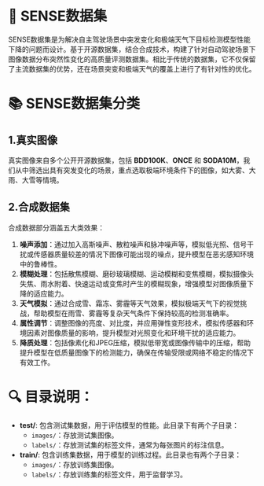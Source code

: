 # 📝 SENSE数据集
  SENSE数据集是为解决自主驾驶场景中突发变化和极端天气下目标检测模型性能下降的问题而设计。基于开源数据集，结合合成技术，构建了针对自动驾驶场景下图像数据分布突然性变化的高质量评测数据集。相比于传统的数据集，它不仅保留了主流数据集的优势，还在场景突变和极端天气的覆盖上进行了有针对性的优化。
  
# 📚 SENSE数据集分类 
## 1.真实图像
真实图像来自多个公开开源数据集，包括 **BDD100K**、**ONCE** 和 **SODA10M**，我们从中筛选出具有突发变化的场景，重点选取极端环境条件下的图像，如大雾、大雨、大雪等情境。
## 2.合成数据集
合成数据部分涵盖五大类效果：  
1. **噪声添加**：通过加入高斯噪声、散粒噪声和脉冲噪声等，模拟低光照、信号干扰或传感器质量较差的情况下图像可能出现的噪点，提升模型在恶劣感知环境中的鲁棒性。  
2. **模糊处理**：包括散焦模糊、磨砂玻璃模糊、运动模糊和变焦模糊，模拟摄像头失焦、雨水附着、快速运动或变焦时产生的模糊现象，增强模型对图像质量下降的适应能力。  
3. **天气模拟**：通过合成雪、霜冻、雾霾等天气效果，模拟极端天气下的视觉挑战，帮助模型在雨雪、雾霾等复杂天气条件下保持较高的检测准确率。  
4. **属性调节**：调整图像的亮度、对比度，并应用弹性变形技术，模拟传感器和环境因素对图像质量的影响，提升模型对光照变化和环境干扰的适应能力。  
5. **降质处理**：包括像素化和JPEG压缩，模拟低带宽或图像传输中的压缩，帮助提升模型在低质量图像下的检测能力，确保在传输受限或网络不稳定的情况下有效工作。
   
# 🔍 目录说明：
- **test/**: 包含测试集数据，用于评估模型的性能。此目录下有两个子目录：
  - `images/`：存放测试集图像。
  - `labels/`：存放测试集的标签文件，通常为每张图片的标注信息。
- **train/**: 包含训练集数据，用于模型的训练过程。此目录也有两个子目录：
  - `images/`：存放训练集图像。
  - `labels/`：存放训练集的标签文件，用于监督学习。
